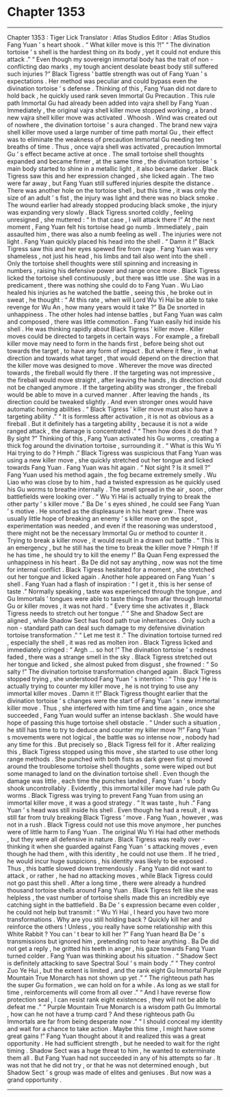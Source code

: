 
# Chapter 1353


---

Chapter 1353 : Tiger Lick
Translator :
Atlas Studios
Editor :
Atlas Studios
Fang Yuan ’ s heart shook .
“ What killer move is this ?!”
“ The divination tortoise ’ s shell is the hardest thing on its body , yet it could not endure this attack .”
“ Even though my sovereign immortal body has the trait of non - conflicting dao marks , my tough ancient desolate beast body still suffered such injuries ?”
Black Tigress ’ battle strength was out of Fang Yuan ’ s expectations . Her method was peculiar and could bypass even the divination tortoise ’ s defense .
Thinking of this , Fang Yuan did not dare to hold back , he quickly used rank seven Immortal Gu Precaution .
This rule path Immortal Gu had already been added into vajra shell by Fang Yuan .
Immediately , the original vajra shell killer move stopped working , a brand new vajra shell killer move was activated .
Whoosh .
Wind was created out of nowhere , the divination tortoise ’ s aura changed .
The brand new vajra shell killer move used a large number of time path mortal Gu , their effect was to eliminate the weakness of precaution Immortal Gu needing ten breaths of time .
Thus , once vajra shell was activated , precaution Immortal Gu ’ s effect became active at once .
The small tortoise shell thoughts expanded and became firmer , at the same time , the divination tortoise ’ s main body started to shine in a metallic light , it also became darker .
Black Tigress saw this and her expression changed , she licked again .
The two were far away , but Fang Yuan still suffered injuries despite the distance .
There was another hole on the tortoise shell , but this time , it was only the size of an adult ’ s fist , the injury was light and there was no black smoke .
The wound earlier had already stopped producing black smoke , the injury was expanding very slowly .
Black Tigress snorted coldly , feeling unresigned , she muttered : “ In that case , I will attack there !”
At the next moment , Fang Yuan felt his tortoise head go numb .
Immediately , pain assaulted him , there was also a numb feeling as well .
The injuries were not light .
Fang Yuan quickly placed his head into the shell .
“ Damn it !” Black Tigress saw this and her eyes spewed fire from rage .
Fang Yuan was very shameless , not just his head , his limbs and tail also went into the shell .
Only the tortoise shell thoughts were still spinning and increasing in numbers , raising his defensive power and range once more .
Black Tigress licked the tortoise shell continuously , but there was little use .
She was in a predicament , there was nothing she could do to Fang Yuan .
Wu Liao healed his injuries as he watched the battle , seeing this , he broke out in sweat , he thought : “ At this rate , when will Lord Wu Yi Hai be able to take revenge for Wu An , how many years would it take ?”
Ba De snorted in unhappiness .
The other holes had intense battles , but Fang Yuan was calm and composed , there was little commotion .
Fang Yuan easily hid inside his shell .
He was thinking rapidly about Black Tigress ’ killer move .
Killer moves could be directed to targets in certain ways . For example , a fireball killer move may need to form in the hands first , before being shot out towards the target , to have any form of impact .
But where it flew , in what direction and towards what target , that would depend on the direction that the killer move was designed to move .
Wherever the move was directed towards , the fireball would fly there .
If the targeting was not impressive , the fireball would move straight , after leaving the hands , its direction could not be changed anymore .
If the targeting ability was stronger , the fireball would be able to move in a curved manner . After leaving the hands , its direction could be tweaked slightly .
And even stronger ones would have automatic homing abilities .
“ Black Tigress ’ killer move must also have a targeting ability .”
“ It is formless after activation , it is not as obvious as a fireball . But it definitely has a targeting ability , because it is not a wide ranged attack , the damage is concentrated .”
“ Then how does it do that ? By sight ?”
Thinking of this , Fang Yuan activated his Gu worms , creating a thick fog around the divination tortoise , surrounding it .
“ What is this Wu Yi Hai trying to do ? Hmph .” Black Tigress was suspicious that Fang Yuan was using a new killer move , she quickly stretched out her tongue and licked towards Fang Yuan .
Fang Yuan was hit again .
“ Not sight ? Is it smell ?”
Fang Yuan used his method again , the fog became extremely smelly .
Wu Liao who was close by to him , had a twisted expression as he quickly used his Gu worms to breathe internally .
The smell spread in the air , soon , other battlefields were looking over .
“ Wu Yi Hai is actually trying to break the other party ’ s killer move .” Ba De ’ s eyes shined , he could see Fang Yuan ’ s motive .
He snorted as the displeasure in his heart grew .
There was usually little hope of breaking an enemy ’ s killer move on the spot , experimentation was needed , and even if the reasoning was understood , there might not be the necessary Immortal Gu or method to counter it .
Trying to break a killer move , it would result in a drawn out battle .
“ This is an emergency , but he still has the time to break the killer move ? Hmph ! If he has time , he should try to kill the enemy !” Ba Quan Feng expressed the unhappiness in his heart .
Ba De did not say anything , now was not the time for internal conflict .
Black Tigress hesitated for a moment , she stretched out her tongue and licked again .
Another hole appeared on Fang Yuan ’ s shell .
Fang Yuan had a flash of inspiration : “ I get it , this is her sense of taste .”
Normally speaking , taste was experienced through the tongue , and Gu Immortals ’ tongues were able to taste things from afar through Immortal Gu or killer moves , it was not hard .
“ Every time she activates it , Black Tigress needs to stretch out her tongue .”
“ She and Shadow Sect are aligned , while Shadow Sect has food path true inheritances . Only such a non - standard path can deal such damage to my defensive divination tortoise transformation .”
“ Let me test it .”
The divination tortoise turned red , especially the shell , it was red as molten iron .
Black Tigress licked and immediately cringed : “ Argh … so hot !”
The divination tortoise ’ s redness faded , there was a strange smell in the sky .
Black Tigress stretched out her tongue and licked , she almost puked from disgust , she frowned : “ So salty !”
The divination tortoise transformation changed again .
Black Tigress stopped trying , she understood Fang Yuan ’ s intention : “ This guy ! He is actually trying to counter my killer move , he is not trying to use any immortal killer moves . Damn it !!”
Black Tigress thought earlier that the divination tortoise ’ s changes were the start of Fang Yuan ’ s new immortal killer move .
Thus , she interfered with him time and time again , once she succeeded , Fang Yuan would suffer an intense backlash . She would have hope of passing this huge tortoise shell obstacle .
“ Under such a situation , he still has time to try to deduce and counter my killer move ?!” Fang Yuan ’ s movements were not logical , the battle was so intense now , nobody had any time for this .
But precisely so , Black Tigress fell for it .
After realizing this , Black Tigress stopped using this move , she started to use other long range methods .
She punched with both fists as dark green fist qi moved around the troublesome tortoise shell thoughts , some were wiped out but some managed to land on the divination tortoise shell .
Even though the damage was little , each time the punches landed , Fang Yuan ’ s body shook uncontrollably . Evidently , this immortal killer move had rule path Gu worms . Black Tigress was trying to prevent Fang Yuan from using an immortal killer move , it was a good strategy .
“ It was taste , huh .” Fang Yuan ’ s head was still inside his shell .
Even though he had a result , it was still far from truly breaking Black Tigress ’ move .
Fang Yuan , however , was not in a rush .
Black Tigress could not use this move anymore , her punches were of little harm to Fang Yuan .
The original Wu Yi Hai had other methods , but they were all defensive in nature .
Black Tigress was really over - thinking it when she guarded against Fang Yuan ’ s attacking moves , even though he had them , with this identity , he could not use them . If he tried , he would incur huge suspicions , his identity was likely to be exposed .
Thus , this battle slowed down tremendously .
Fang Yuan did not want to attack , or rather , he had no attacking moves , while Black Tigress could not go past this shell .
After a long time , there were already a hundred thousand tortoise shells around Fang Yuan .
Black Tigress felt like she was helpless , the vast number of tortoise shells made this an incredibly eye catching sight in the battlefield .
Ba De ’ s expression became even colder , he could not help but transmit : “ Wu Yi Hai , I heard you have two more transformations . Why are you still holding back ? Quickly kill her and reinforce the others ! Unless , you really have some relationship with this White Rabbit ? You can ’ t bear to kill her ?”
Fang Yuan heard Ba De ’ s transmissions but ignored him , pretending not to hear anything .
Ba De did not get a reply , he gritted his teeth in anger , his gaze towards Fang Yuan turned colder .
Fang Yuan was thinking about his situation .
“ Shadow Sect is definitely attacking to save Spectral Soul ’ s main body .”
“ They control Zuo Ye Hui , but the extent is limited , and the rank eight Gu Immortal Purple Mountain True Monarch has not shown up yet .”
“ The righteous path has the super Gu formation , we can hold on for a while . As long as we stall for time , reinforcements will come from all over .”
“ And I have reverse flow protection seal , I can resist rank eight existences , they will not be able to defeat me .”
“ Purple Mountain True Monarch is a wisdom path Gu Immortal , how can he not have a trump card ? And these righteous path Gu Immortals are far from being desperate now .”
“ I should conceal my identity and wait for a chance to take action . Maybe this time , I might have some great gains !”
Fang Yuan thought about it and realized this was a great opportunity .
He had sufficient strength , but he needed to wait for the right timing .
Shadow Sect was a huge threat to him , he wanted to exterminate them all . But Fang Yuan had not succeeded in any of his attempts so far . It was not that he did not try , or that he was not determined enough , but Shadow Sect ’ s group was made of elites and geniuses .
But now was a grand opportunity .

---

